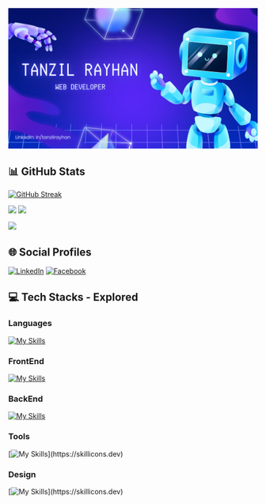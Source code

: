 <a href="">
<img src="./images/Profile-Cover.png" />
</a>

## 📊 GitHub Stats

[![GitHub Streak](https://github-readme-streak-stats.herokuapp.com?user=tanzilrayhan&theme=tokyonight&hide_border=true)](https://git.io/streak-stats)

![](http://github-profile-summary-cards.vercel.app/api/cards/stats?username=tanzilrayhan&theme=tokyonight) ![](http://github-profile-summary-cards.vercel.app/api/cards/productive-time?username=tanzilrayhan&theme=tokyonight&utcOffset=8)

![](http://github-profile-summary-cards.vercel.app/api/cards/profile-details?username=tanzilrayhan&theme=tokyonight)





## 🌐 Social Profiles

[![LinkedIn](https://img.shields.io/badge/LinkedIn-%230077B5.svg?logo=linkedin&logoColor=white)](https://linkedin.com/in/tanzilrayhan)  [![Facebook](https://img.shields.io/badge/Facebook-%231877F2.svg?logo=Facebook&logoColor=white)](https://facebook.com/tanzilrayhan2001)

## 💻 Tech Stacks - Explored

### Languages 
[![My Skills](https://skillicons.dev/icons?i=c,cpp,py,java,js,ts)](https://skillicons.dev)
### FrontEnd 
[![My Skills](https://skillicons.dev/icons?i=react,nextjs,js,html,css,bootstrap,sass,tailwind,materialui)](https://skillicons.dev)
### BackEnd 
[![My Skills](https://skillicons.dev/icons?i=nodejs,express,mongo,firebase,mysql)](https://skillicons.dev)
### Tools 
[![My Skills](https://skillicons.dev/icons?i=git,github,vscode,vercel,netlify,vite,)](https://skillicons.dev)
### Design 
[![My Skills](https://skillicons.dev/icons?i=figma,ps,ai,)](https://skillicons.dev)
